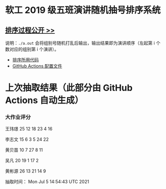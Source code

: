 # 软工 2019 级五班演讲随机抽号排序系统

## [排序过程公开 >>](https://github.com/bobby285271/stuselect/actions)

说明：`./a.out` 会将组别号随机打乱后输出，输出结果即为演讲顺序（左起第 i 个数对应的组别第 i 个演讲）。

* [排序所用代码](class5.cpp)
* [GitHub Actions 配置文件](.github/workflows/update.yml)

# 上次抽取结果（此部分由 GitHub Actions 自动生成）
### 大作业评分

王玮璟
25 12 18 23 4 16 

李志文
15 6 3 5 24 22 

黄贝苗
10 7 27 8 11 

吴凡
20 19 1 17 2 

黄彬源
26 13 21 14 9 


抽取时间：
Mon Jul  5 14:54:43 UTC 2021

